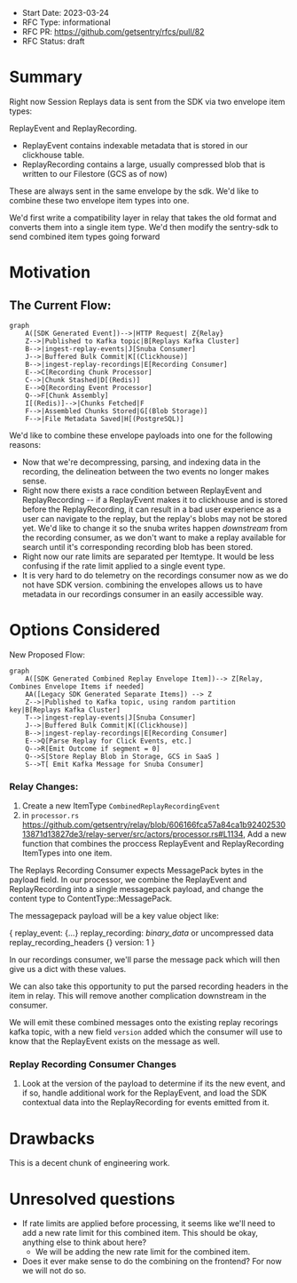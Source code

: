 - Start Date: 2023-03-24
- RFC Type: informational
- RFC PR: https://github.com/getsentry/rfcs/pull/82
- RFC Status: draft

# Summary

Right now Session Replays data is sent from the SDK via two envelope item types:

ReplayEvent and ReplayRecording.

- ReplayEvent contains indexable metadata that is stored in our clickhouse table.
- ReplayRecording contains a large, usually compressed blob that is written to our Filestore (GCS as of now)

These are always sent in the same envelope by the sdk. We'd like to combine these two envelope item types into one.

We'd first write a compatibility layer in relay that takes the old format and converts them into a single item type.
We'd then modify the sentry-sdk to send combined item types going forward

# Motivation

## The Current Flow:

```mermaid
graph
    A([SDK Generated Event])-->|HTTP Request| Z{Relay}
    Z-->|Published to Kafka topic|B[Replays Kafka Cluster]
    B-->|ingest-replay-events|J[Snuba Consumer]
    J-->|Buffered Bulk Commit|K[(Clickhouse)]
    B-->|ingest-replay-recordings|E[Recording Consumer]
    E-->C[Recording Chunk Processor]
    C-->|Chunk Stashed|D[(Redis)]
    E-->Q[Recording Event Processor]
    Q-->F[Chunk Assembly]
    I[(Redis)]-->|Chunks Fetched|F
    F-->|Assembled Chunks Stored|G[(Blob Storage)]
    F-->|File Metadata Saved|H[(PostgreSQL)]
```

We'd like to combine these envelope payloads into one for the following reasons:

- Now that we're decompressing, parsing, and indexing data in the recording, the delineation between the two events no longer makes sense.
- Right now there exists a race condition between ReplayEvent and ReplayRecording -- if a ReplayEvent makes it to clickhouse and is stored before the ReplayRecording, it can result in a bad user experience as a user can navigate to the replay, but the replay's blobs may not be stored yet. We'd like to change it so the snuba writes happen _downstream_ from the recording consumer, as we don't want to make a replay available for search until it's corresponding recording blob has been stored.
- Right now our rate limits are separated per Itemtype. It would be less confusing if the rate limit applied to a single event type.
- It is very hard to do telemetry on the recordings consumer now as we do not have SDK version. combining the envelopes allows us to have metadata in our recordings consumer in an easily accessible way.

# Options Considered

New Proposed Flow:

```mermaid
graph
    A([SDK Generated Combined Replay Envelope Item])--> Z[Relay, Combines Envelope Items if needed]
    AA([Legacy SDK Generated Separate Items]) --> Z
    Z-->|Published to Kafka topic, using random partition key|B[Replays Kafka Cluster]
    T-->|ingest-replay-events|J[Snuba Consumer]
    J-->|Buffered Bulk Commit|K[(Clickhouse)]
    B-->|ingest-replay-recordings|E[Recording Consumer]
    E-->Q[Parse Replay for Click Events, etc.]
    Q-->R[Emit Outcome if segment = 0]
    Q-->S[Store Replay Blob in Storage, GCS in SaaS ]
    S-->T[ Emit Kafka Message for Snuba Consumer]
```

### Relay Changes:

1. Create a new ItemType `CombinedReplayRecordingEvent`
2. in `processor.rs` https://github.com/getsentry/relay/blob/606166fca57a84ca1b9240253013871d13827de3/relay-server/src/actors/processor.rs#L1134, Add a new function that combines the proccess ReplayEvent and ReplayRecording ItemTypes into one item.

The Replays Recording Consumer expects MessagePack bytes in the payload field. In our processor, we combine the ReplayEvent and ReplayRecording into a single messagepack payload, and change the content type to ContentType::MessagePack.

The messagepack payload will be a key value object like:

{
  replay_event: {...}
  replay_recording: _binary_data_ or uncompressed data
  replay_recording_headers {}
  version: 1
}

In our recordings consumer, we'll parse the message pack which will then give us a dict with these values.

We can also take this opportunity to put the parsed recording headers in the item in relay. This will remove another complication downstream in the consumer.

We will emit these combined messages onto the existing replay recorings kafka topic, with a new field `version` added which the consumer will use to know that the ReplayEvent exists on the message as well.


### Replay Recording Consumer Changes

1. Look at the version of the payload to determine if its the new event, and if so, handle additional work for the ReplayEvent, and load the SDK contextual data into the ReplayRecording for events emitted from it.

# Drawbacks

This is a decent chunk of engineering work.

# Unresolved questions

- If rate limits are applied before processing, it seems like we'll need to add a new rate limit for this combined item. This should be okay, anything else to think about here?
    - We will be adding the new rate limit for the combined item.
- Does it ever make sense to do the combining on the frontend? For now we will not do so. 
